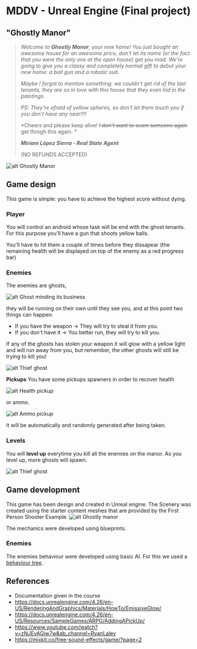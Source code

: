 # MDDV - Unreal Engine (Final project)

## "Ghostly Manor"

> *Welcome to **Ghostly Manor**, your new home! You just bought an awesome house for an awesome price, don't let its name (or the fact that you were the only one at the open house) get you mad.
> We're going to give you a classy and completely normal gift to debut your new home: a ball gun and a robotic suit.*
> 
> *Maybe I forgot to mention something: we couldn't get rid of the last tenants, they are so in love with this house that they even hid in the paintings.*
> 
> *PS: They're afraid of yellow spheres, so don't let them touch you if you don't have any near!!!!*
> 
> 
> *Cheers and please keep alive! ~~I don't want to scam someone again~~ get throgh this again. *
> 
> ***Miriam López Sierra - Real State Agent***
> 
> (NO REFUNDS ACCEPTED)


![alt Ghostly Manor](https://github.com/mirlop01/Unreal-project/blob/master/Content/House/Images/Ghostly%20manor.png)


## Game design

This game is simple: you have to achieve the highest score without dying.

### Player
You will control an android whose task will be end with the ghost tenants. For this purpose you'll have a gun that shoots yellow balls.

You'll have to hit them a couple of times before they dissapear (the remaining health will be displayed on top of the enemy as a red progress bar)

### Enemies
The enemies are ghosts, 

![alt Ghost minding its business](https://github.com/mirlop01/Unreal-project/blob/master/Content/House/Images/Ghost.png)

they will be running on their own until they see you, and at this point two things can happen:

- If you have the weapon -> They will try to steal it from you.
- If you don't have it -> You better run, they will try to kill you.

If any of the ghosts has stolen your weapon it will glow with a yellow light and will run away from you, but remember, the other ghosts will still be trying to kill you!

![alt Thief ghost](https://github.com/mirlop01/Unreal-project/blob/master/Content/House/Images/Evil_ghost.uasset)

**Pickups**
You have some pickups spawners in order to recover health

![alt Health pickup](https://github.com/mirlop01/Unreal-project/blob/master/Content/House/Images/Health_pickup.png)

or ammo.

![alt Ammo pickup](https://github.com/mirlop01/Unreal-project/blob/master/Content/House/Images/Ammo_pickup.png)

It will be automatically and randomly generated after being taken.

### Levels
You will **level up** everytime you kill all the enemies on the manor. 
As you level up, more ghosts will spawn.

![alt Thief ghost](https://github.com/mirlop01/Unreal-project/blob/master/Content/House/Images/Level%20up.png)

## Game development
This game has been design and created in Unreal engine.
The Scenery was created using the starter content meshes that are provided by the First Person Shooter Example.
![alt Ghostly manor ](https://github.com/mirlop01/Unreal-project/blob/master/Content/House/Images/Ghostly_manor_Out.png)

The mechanics were developed using blueprints.

### Enemies
The enemies behaviour were developed using basic AI. For this we used a [behaviour tree](https://github.com/mirlop01/Unreal-project/tree/master/Content/Blueprints/Enemy).

## References
- Documentation given in the course
- https://docs.unrealengine.com/4.26/en-US/RenderingAndGraphics/Materials/HowTo/EmissiveGlow/
- https://docs.unrealengine.com/4.26/en-US/Resources/SampleGames/ARPG/AddingAPickUp/
- https://www.youtube.com/watch?v=zNJEvAGiw7w&ab_channel=RyanLaley
- https://mixkit.co/free-sound-effects/game/?page=2
